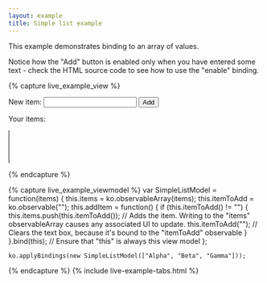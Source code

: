 ```yaml
---
layout: example
title: Simple list example
---
```


This example demonstrates binding to an array of values.

Notice how the "Add" button is enabled only when you have entered some text - check the HTML source code to see how to use the "enable" binding.

{% capture live_example_view %}
<form data-bind="submit: addItem">
    New item:
    <input data-bind='value: itemToAdd, valueUpdate: "afterkeydown"' />
    <button type="submit" data-bind="enable: itemToAdd().length > 0">Add</button>
    <p>Your items:</p>
    <select multiple="multiple" width="50" data-bind="options: items"> </select>
</form>

{% endcapture %}

{% capture live_example_viewmodel %}
    var SimpleListModel = function(items) {
        this.items = ko.observableArray(items);
        this.itemToAdd = ko.observable("");
        this.addItem = function() {
            if (this.itemToAdd() != "") {
                this.items.push(this.itemToAdd()); // Adds the item. Writing to the "items" observableArray causes any associated UI to update.
                this.itemToAdd(""); // Clears the text box, because it's bound to the "itemToAdd" observable
            }
        }.bind(this);  // Ensure that "this" is always this view model
    };

    ko.applyBindings(new SimpleListModel(["Alpha", "Beta", "Gamma"]));
{% endcapture %}
{% include live-example-tabs.html %}
